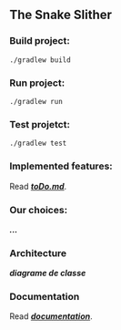 ## The Snake Slither

### Build project:

```
./gradlew build
```

### Run project:

```
./gradlew run
```

### Test projetct:

```
./gradlew test
```

### Implemented features:

Read [**_toDo.md_**](/toDo.md).

### Our choices:

**_..._**

### Architecture

**_diagrame de classe_**

### Documentation

Read [**_documentation_**](/doc.md).
